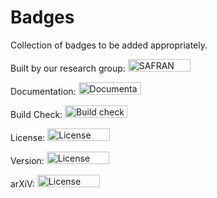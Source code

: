 # Badges

Collection of badges to be added appropriately.

Built by our research group: <a href="http://sivaramambikasaran.com/research/"> <img border="0" alt="SAFRAN" src="https://img.shields.io/badge/built%20by-SAFRAN-orange.svg" width="100" height="20"> </a>

Documentation: <a href="rtfd.io"> <img border="0" alt="Documentation" src="https://img.shields.io/badge/docs-passing-brightgreen.svg" width="100" height="20"> </a>

Build Check: <a href="https://travis-ci.org/"> <img border="0" alt="Build check" src="https://img.shields.io/badge/build-passing-brightgreen.svg" width="100" height="20"> </a>

License: <a href="https://opensource.org/licenses/MIT"> <img border="0" alt="License" src="https://img.shields.io/badge/License-MIT-brightgreen.svg" width="100" height="20"> </a>

Version: <a href="https://github.com/sivaramambikasaran/Badges"> <img border="0" alt="License" src="https://img.shields.io/badge/version-3-brightgreen.svg" width="100" height="20"> </a>

arXiV: <a href="https://arxiv.org/"> <img border="0" alt="License" src="https://img.shields.io/badge/math.NA-arXiv-red.svg" width="100" height="20"> </a>
